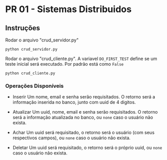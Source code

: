 # PR 01 - Sistemas Distribuidos

## Instruções
Rodar o arquivo "crud_servidor.py"

```
python crud_servidor.py
```

Rodar o arquivo "crud_cliente.py". A variavel ``DO_FIRST_TEST`` define se um teste inicial será executado. Por padrão está como ``False``

```
python crud_cliente.py
```

### Operações Disponíveis
- Inserir
Um nome, email e senha serão requisitados. O retorno será a informação inserida no banco, junto com uuid de 4 digitos.

- Atualizar
Um uuid, nome, email e senha serão requisitados. O retorno será a informação atualizada no banco, ou `none` caso o usuário não exista.

- Achar
Um uuid será requisitado, o retorno será o usuário (com seus respectivos campos), ou `none` caso o usuário não exista.

- Deletar 
Um uuid será requisitado, o retorno será o próprio uuid, ou `none` caso o usuário não exista.